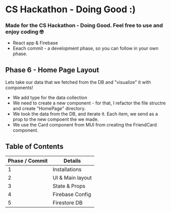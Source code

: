 # CS Hackathon - Doing Good :)

### Made for the CS Hackathon - Doing Good. Feel free to use and enjoy coding 🤓

- React app & Firebase
- Eeach commit - a development phase, so you can follow in your own phase.

## Phase 6 - Home Page Layout

Lets take our data that we fetched from the DB and "visualize" it with components!

- We add type for the data collection
- We need to create a new component - for that, I refactor the file structre and create "HomePage" directory.
- We took the data from the DB, and iterate it. Each item, we send as a prop to the new compoent the we made.
- We use the Card component from MUI from creating the FriendCard component.
## Table of Contents

| Phase / Commit | Details          |
| -------------- | ---------------- |
| 1              | Installations    |
| 2              | UI & Main layout |
| 3              | State & Props    |
| 4              | Firebase Config  |
| 5              | Firestore DB     |
